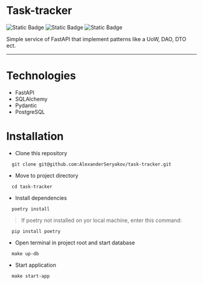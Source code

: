# Task-tracker

![Static Badge](https://img.shields.io/badge/fastapi-0.101.0-rgb(77%2C%20163%2C%20144))
![Static Badge](https://img.shields.io/badge/sqlalchemy-2.0-rgb(74%2C%2091%2C%20161))
![Static Badge](https://img.shields.io/badge/pydantic-2.1-rgb(176%2C%2035%2C%2073))



Simple service of FastAPI that implement patterns like a UoW, DAO, DTO ect.

<hr>

# Technologies
- FastAPI
- SQLAlchemy
- Pydantic
- PostgreSQL

# Installation

- Clone this repository
```
  git clone git@github.com:AlexanderSeryakov/task-tracker.git
```
- Move to project directory
```
  cd task-tracker
```
- Install dependencies
```
  poetry install
```
> If poetry not installed on yor local machine, enter this command:
```
  pip install poetry
```
- Open terminal in project root and start database
```
  make up-db
```
- Start application
```
  make start-app
```
